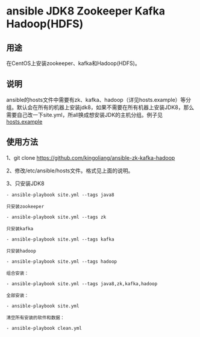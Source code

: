 # ansible JDK8 Zookeeper Kafka Hadoop(HDFS)

## 用途
在CentOS上安装zookeeper、kafka和Hadoop(HDFS)。

## 说明
  ansible的hosts文件中需要有zk、kafka、hadoop（详见hosts.example）等分组。默认会在所有的机器上安装jdk8，如果不需要在所有机器上安装JDK8，那么需要自己改一下site.yml，所all换成想安装JDK的主机分组。例子见[hosts.example](https://github.com/kingoliang/ansible-zk-kafka-hadoop/blob/master/hosts.example)

## 使用方法
  1、git clone https://github.com/kingoliang/ansible-zk-kafka-hadoop

  2、修改/etc/ansible/hosts文件。格式见上面的说明。
  
  3、只安装JDK8

    - ansible-playbook site.yml --tags java8
  
    只安装zookeeper
  
    - ansible-playbook site.yml --tags zk    
  
    只安装kafka
  
    - ansible-playbook site.yml --tags kafka
  
    只安装hadoop
  
    - ansible-playbook site.yml --tags hadoop
  
    组合安装：
  
    - ansible-playbook site.yml --tags java8,zk,kafka,hadoop
  
    全部安装：
  
    - ansible-playbook site.yml 

    清空所有安装的软件和数据：

    - ansible-playbook clean.yml
    

